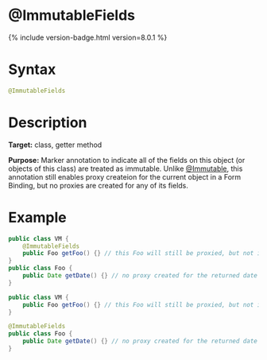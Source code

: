 # @ImmutableFields
{% include version-badge.html version=8.0.1 %}

Syntax
======

```java
@ImmutableFields
```

Description
===========

**Target:** class, getter method

**Purpose:** Marker annotation to indicate all of the fields on this object (or objects of this class) are treated as immutable.
Unlike [@Immutable](immutable), this annotation still enables proxy createion for the current object in a Form Binding, but no proxies are created for any of its fields.

Example
=======

```java
public class VM {
    @ImmutableFields
    public Foo getFoo() {} // this Foo will still be proxied, but not its date field.
}
public class Foo {
    public Date getDate() {} // no proxy created for the returned date object.
}
```

```java
public class VM {
    public Foo getFoo() {} // this Foo will still be proxied, but not its date field.
}

@ImmutableFields
public class Foo {
    public Date getDate() {} // no proxy created for the returned date object.
}
```
